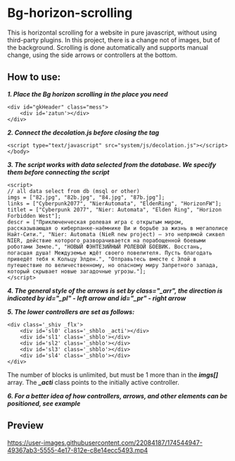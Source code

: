 # Bg-horizon-scrolling
This is horizontal scrolling for a website in pure javascript, without using third-party plugins. In this project, there is a change not of images, but of the background.
Scrolling is done automatically and supports manual change, using the side arrows or controllers at the bottom.

## How to use:
***1. Place the Bg horizon scrolling in the place you need***
```
<div id="gkHeader" class="mess">
	<div id='zatun'></div>
</div>
```

***2. Connect the decolation.js before closing the tag <body>***
```
<script type="text/javascript" src="system/js/decolation.js"></script>
</body>
```

***3. The script works with data selected from the database. We specify them before connecting the script***

```
<script>
// all data select from db (msql or other)
imgs = ["82.jpg", "82b.jpg", "84.jpg", "87b.jpg"];
links = ["Cyberpunk2077", "NierAutomata", "EldenRing", "HorizonFW"];
titlet = ["Cyberpunk 2077", "Nier: Automata", "Elden Ring", "Horizon Forbidden West"];
descr = ["Приключенческая ролевая игра с открытым миром, рассказывающая о киберпанке-наёмнике Ви и борьбе за жизнь в мегаполисе Найт-Сити.", "Nier: Automata (NieR new project) — это непрямой сиквел NIER, действие которого разворачивается на порабощенной боевыми роботами Земле.", "НОВЫЙ ФЭНТЕЗИЙНЫЙ РОЛЕВОЙ БОЕВИК. Восстань, погасшая душа! Междуземье ждёт своего повелителя. Пусть благодать приведёт тебя к Кольцу Элден.", "Отправьтесь вместе с Элой в путешествие по величественному, но опасному миру Запретного запада, который скрывает новые загадочные угрозы."];
</script>
```
***4. The general style of the arrows is set by class="_arr", the direction is indicated by id="_pl" - left arrow and id="_pr" - right arrow***

***5. The lower controllers are set as follows:***
```
<div class='_shiv _flx'>
	<div id='sl0' class='_shblo _acti'></div>
	<div id='sl1' class='_shblo'></div>
	<div id='sl2' class='_shblo'></div>
	<div id='sl3' class='_shblo'></div>
	<div id='sl4' class='_shblo'></div>
</div>
```
The number of blocks is unlimited, but must be 1 more than in the ***imgs[]*** array. The ***_acti*** class points to the initially active controller.

***6. For a better idea of how controllers, arrows, and other elements can be positioned, see example***


## Preview
https://user-images.githubusercontent.com/22084187/174544947-49367ab3-5555-4e17-812e-c8e14ecc5493.mp4





